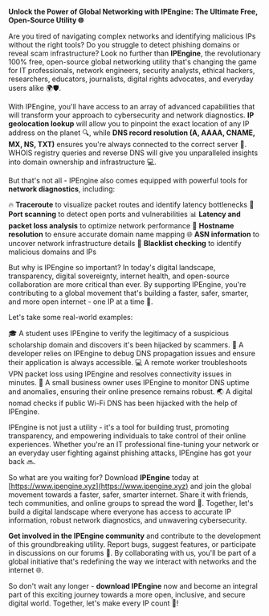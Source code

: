 **Unlock the Power of Global Networking with IPEngine: The Ultimate Free, Open-Source Utility 🌐**

Are you tired of navigating complex networks and identifying malicious IPs without the right tools? Do you struggle to detect phishing domains or reveal scam infrastructure? Look no further than **IPEngine**, the revolutionary 100% free, open-source global networking utility that's changing the game for IT professionals, network engineers, security analysts, ethical hackers, researchers, educators, journalists, digital rights advocates, and everyday users alike 🌍🛡️.

With IPEngine, you'll have access to an array of advanced capabilities that will transform your approach to cybersecurity and network diagnostics. **IP geolocation lookup** will allow you to pinpoint the exact location of any IP address on the planet 🔍, while **DNS record resolution (A, AAAA, CNAME, MX, NS, TXT)** ensures you're always connected to the correct server 📡. WHOIS registry queries and reverse DNS will give you unparalleled insights into domain ownership and infrastructure 💻.

But that's not all - IPEngine also comes equipped with powerful tools for **network diagnostics**, including:

🔥 **Traceroute** to visualize packet routes and identify latency bottlenecks
💪 **Port scanning** to detect open ports and vulnerabilities
📊 **Latency and packet loss analysis** to optimize network performance
👀 **Hostname resolution** to ensure accurate domain name mapping
🌐 **ASN information** to uncover network infrastructure details
🚨 **Blacklist checking** to identify malicious domains and IPs

But why is IPEngine so important? In today's digital landscape, transparency, digital sovereignty, internet health, and open-source collaboration are more critical than ever. By supporting IPEngine, you're contributing to a global movement that's building a faster, safer, smarter, and more open internet - one IP at a time 🚀.

Let's take some real-world examples:

🎓 A student uses IPEngine to verify the legitimacy of a suspicious scholarship domain and discovers it's been hijacked by scammers.
🤖 A developer relies on IPEngine to debug DNS propagation issues and ensure their application is always accessible.
💻 A remote worker troubleshoots VPN packet loss using IPEngine and resolves connectivity issues in minutes.
🏬 A small business owner uses IPEngine to monitor DNS uptime and anomalies, ensuring their online presence remains robust.
🌏 A digital nomad checks if public Wi-Fi DNS has been hijacked with the help of IPEngine.

IPEngine is not just a utility - it's a tool for building trust, promoting transparency, and empowering individuals to take control of their online experiences. Whether you're an IT professional fine-tuning your network or an everyday user fighting against phishing attacks, IPEngine has got your back 🔜.

So what are you waiting for? Download **IPEngine** today at [https://www.ipengine.xyz](https://www.ipengine.xyz) and join the global movement towards a faster, safer, smarter internet. Share it with friends, tech communities, and online groups to spread the word 🤝. Together, let's build a digital landscape where everyone has access to accurate IP information, robust network diagnostics, and unwavering cybersecurity.

**Get involved in the IPEngine community** and contribute to the development of this groundbreaking utility. Report bugs, suggest features, or participate in discussions on our forums 💬. By collaborating with us, you'll be part of a global initiative that's redefining the way we interact with networks and the internet 🌐.

So don't wait any longer - **download IPEngine** now and become an integral part of this exciting journey towards a more open, inclusive, and secure digital world. Together, let's make every IP count 💯!